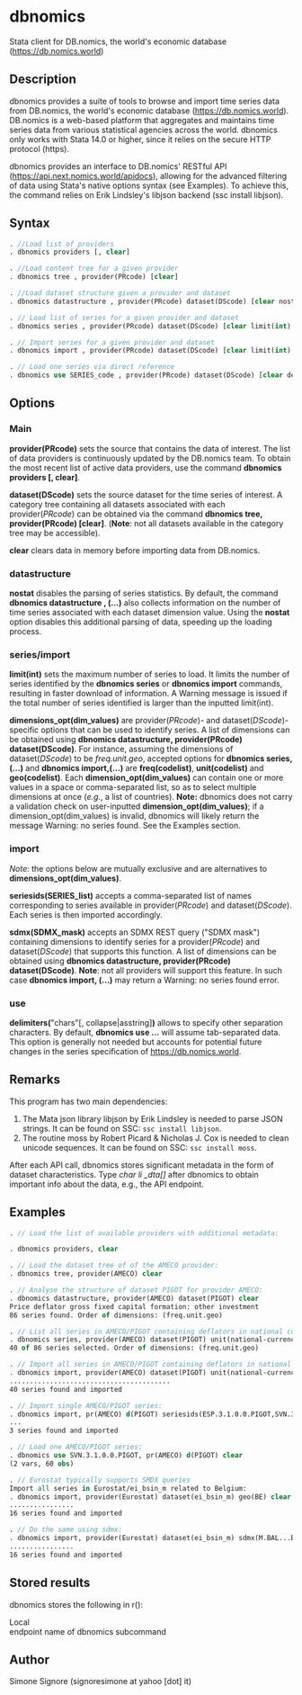 # dbnomics
Stata client for DB.nomics, the world's economic database (https://db.nomics.world)

## Description

dbnomics provides a suite of tools to browse and import time series data
from DB.nomics, the world's economic database (https://db.nomics.world).
DB.nomics is a web-based platform that aggregates and maintains time
series data from various statistical agencies across the world.  dbnomics
only works with Stata 14.0 or higher, since it relies on the secure HTTP
protocol (https).

dbnomics provides an interface to DB.nomics' RESTful API
(https://api.next.nomics.world/apidocs), allowing for the advanced
filtering of data using Stata's native options syntax (see Examples). To
achieve this, the command relies on Erik Lindsley's libjson backend (ssc
install libjson).

## Syntax

```Stata
. //Load list of providers
. dbnomics providers [, clear]

. //Load content tree for a given provider
. dbnomics tree , provider(PRcode) [clear]

. //Load dataset structure given a provider and dataset
. dbnomics datastructure , provider(PRcode) dataset(DScode) [clear nostat]

. // Load list of series for a given provider and dataset
. dbnomics series , provider(PRcode) dataset(DScode) [clear limit(int) dimensions_opt]

. // Import series for a given provider and dataset
. dbnomics import , provider(PRcode) dataset(DScode) [clear limit(int) seriesids(SERIES_list) sdmx(SDMX_mask) dimensions_opt]

. // Load one series via direct reference
. dbnomics use SERIES_code , provider(PRcode) dataset(DScode) [clear delimiter(char)]
```

## Options
### Main

**provider(**PRcode**)** sets the source that contains the data of interest. The
list of data providers is continuously updated by the DB.nomics team.
To obtain the most recent list of active data providers, use the
command **dbnomics providers [, clear]**.

**dataset(**DScode**)** sets the source dataset for the time series of interest.
A category tree containing all datasets associated with each
provider(*PRcode*) can be obtained via the command **dbnomics tree,
provider(PRcode) [clear]**. (**Note**: not all datasets available in the
category tree may be accessible).

**clear** clears data in memory before importing data from DB.nomics.

### datastructure 

**nostat** disables the parsing of series statistics. By default, the command
**dbnomics datastructure , (...)** also collects information on the
number of time series associated with each dataset dimension value.
Using the **nostat** option disables this additional parsing of data,
speeding up the loading process.

### series/import

**limit(**int**)** sets the maximum number of series to load. It limits the
number of series identified by the **dbnomics series** or **dbnomics import**
commands, resulting in faster download of information.  A Warning
message is issued if the total number of series identified is larger
than the inputted limit(int).

**dimensions_opt(**dim_values**)** are provider(*PRcode*)- and
dataset(*DScode*)-specific options that can be used to identify series.
A list of dimensions can be obtained using **dbnomics datastructure,
provider(PRcode) dataset(DScode)**.  For instance, assuming the
dimensions of dataset(*DScode*) to be *freq.unit.geo*, accepted options
for **dbnomics series,(...)** and **dbnomics import,(...)** are
**freq(**codelist**)**, **unit(**codelist**)** and **geo(**codelist**)**.  Each
**dimension_opt(**dim_values**)** can contain one or more values in a space
or comma-separated list, so as to select multiple dimensions at once
(*e.g.*, a list of countries).  **Note:** dbnomics does not carry a
validation check on user-inputted **dimension_opt(**dim_values**)**; if a
dimension_opt(dim_values) is invalid, dbnomics will likely return the
message Warning: no series found. See the Examples section.

### import

*Note:* the options below are mutually exclusive and are alternatives to
**dimensions_opt(**dim_values**)**.

**seriesids(**SERIES_list**)** accepts a comma-separated list of names
corresponding to series available in provider(*PRcode*) and
dataset(*DScode*). Each series is then imported accordingly.

**sdmx(**SDMX_mask**)** accepts an SDMX REST query ("SDMX mask") containing
dimensions to identify series for a provider(*PRcode*) and
dataset(*DScode*) that supports this function.  A list of dimensions
can be obtained using **dbnomics datastructure, provider(PRcode)
dataset(DScode)**. **Note**: not all providers will support this feature.
In such case **dbnomics import, (...)** may return a Warning: no series
found error.

### use

**delimiters(**"chars"[, collapse|asstring]**)** allows to specify other
separation characters.  By default, **dbnomics use ...**  will assume
tab-separated data.  This option is generally not needed but accounts
for potential future changes in the series specification of
https://db.nomics.world.

## Remarks

This program has two main dependencies:

1) The Mata json library libjson by Erik Lindsley is needed to parse JSON
strings. It can be found on SSC: `ssc install libjson`.
2) The routine moss by Robert Picard & Nicholas J. Cox is needed to clean
unicode sequences. It can be found on SSC: `ssc install moss`.

After each API call, dbnomics stores significant metadata in the form of
dataset characteristics.  Type *char li _dta[]* after dbnomics to obtain
important info about the data, e.g., the API endpoint.

## Examples

```Stata
. // Load the list of available providers with additional metadata:

. dbnomics providers, clear

. // Load the dataset tree of of the AMECO provider:
. dbnomics tree, provider(AMECO) clear

. // Analyse the structure of dataset PIGOT for provider AMECO:
. dbnomics datastructure, provider(AMECO) dataset(PIGOT) clear
Price deflator gross fixed capital formation: other investment
86 series found. Order of dimensions: (freq.unit.geo)

. // List all series in AMECO/PIGOT containing deflators in national currency:
. dbnomics series, provider(AMECO) dataset(PIGOT) unit(national-currency-2010-100) clear
40 of 86 series selected. Order of dimensions: (freq.unit.geo)

. // Import all series in AMECO/PIGOT containing deflators in national currency:
. dbnomics import, provider(AMECO) dataset(PIGOT) unit(national-currency-2010-100) clear
........................................
40 series found and imported

. // Import single AMECO/PIGOT series:
. dbnomics import, pr(AMECO) d(PIGOT) seriesids(ESP.3.1.0.0.PIGOT,SVN.3.1.0.0.PIGOT,LVA.3.1.99.0.PIGOT) clear
...
3 series found and imported

. // Load one AMECO/PIGOT series:
. dbnomics use SVN.3.1.0.0.PIGOT, pr(AMECO) d(PIGOT) clear
(2 vars, 60 obs)

. // Eurostat typically supports SMDX queries
Import all series in Eurostat/ei_bsin_m related to Belgium:
. dbnomics import, provider(Eurostat) dataset(ei_bsin_m) geo(BE) clear
................
16 series found and imported

. // Do the same using sdmx:
. dbnomics import, provider(Eurostat) dataset(ei_bsin_m) sdmx(M.BAL...BE) clear
................
16 series found and imported
```

## Stored results

dbnomics stores the following in r():

Local     
endpoint       name of dbnomics subcommand

## Author

Simone Signore (signoresimone at yahoo [dot] it)
